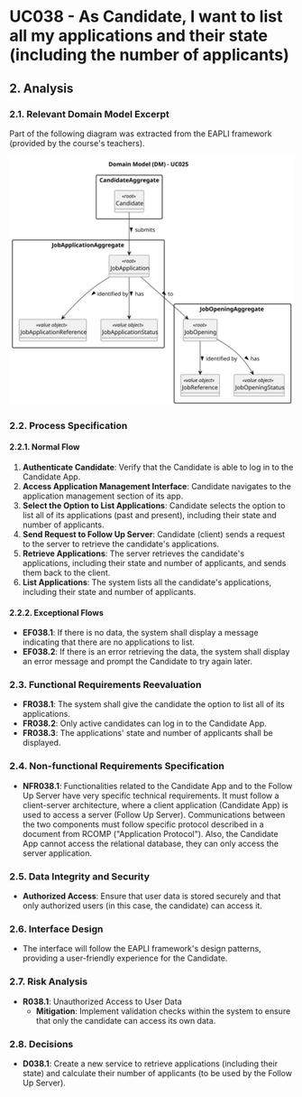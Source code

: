 # UC038 - As Candidate, I want to list all my applications and their state (including the number of applicants)

## 2. Analysis

### 2.1. Relevant Domain Model Excerpt

Part of the following diagram was extracted from the EAPLI framework (provided by the course's teachers).

![UC038 - Domain Model](svg/uc038-domain-model.svg)

### 2.2. Process Specification

#### 2.2.1. Normal Flow
1. **Authenticate Candidate**: Verify that the Candidate is able to log in to the Candidate App.
2. **Access Application Management Interface**: Candidate navigates to the application management section of its app.
3. **Select the Option to List Applications**: Candidate selects the option to list all of its applications (past and present), including their state and number of applicants.
4. **Send Request to Follow Up Server**: Candidate (client) sends a request to the server to retrieve the candidate's applications.
5. **Retrieve Applications**: The server retrieves the candidate's applications, including their state and number of applicants, and sends them back to the client.
6. **List Applications**: The system lists all the candidate's applications, including their state and number of applicants.

#### 2.2.2. Exceptional Flows
- **EF038.1**: If there is no data, the system shall display a message indicating that there are no applications to list.
- **EF038.2**: If there is an error retrieving the data, the system shall display an error message and prompt the Candidate to try again later.

### 2.3. Functional Requirements Reevaluation
- **FR038.1**: The system shall give the candidate the option to list all of its applications.
- **FR038.2**: Only active candidates can log in to the Candidate App.
- **FR038.3**: The applications' state and number of applicants shall be displayed.

### 2.4. Non-functional Requirements Specification
- **NFR038.1**: Functionalities related to the Candidate App and to the Follow Up Server have very specific technical requirements.
It must follow a client-server architecture,
  where a client application (Candidate App) is used to access a server (Follow Up Server).
Communications between the two components must follow specific protocol described in a document from RCOMP ("Application Protocol").
Also, the Candidate App cannot access the relational database, they can only access the server application.

### 2.5. Data Integrity and Security
- **Authorized Access**: Ensure that user data is stored securely and that only authorized users (in this case, the candidate) can access it.

### 2.6. Interface Design
- The interface will follow the EAPLI framework's design patterns, providing a user-friendly experience for the Candidate.

### 2.7. Risk Analysis
- **R038.1**: Unauthorized Access to User Data
  - **Mitigation**: Implement validation checks within the system to ensure that only the candidate can access its own data.

### 2.8. Decisions
- **D038.1**: Create a new service to retrieve applications (including their state) and calculate their number of applicants (to be used by the Follow Up Server).
